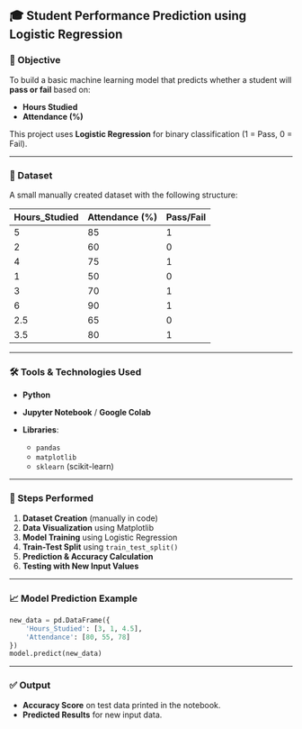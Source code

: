 ## 🎓 Student Performance Prediction using Logistic Regression

### 📌 Objective

To build a basic machine learning model that predicts whether a student will **pass or fail** based on:

* **Hours Studied**
* **Attendance (%)**

This project uses **Logistic Regression** for binary classification (1 = Pass, 0 = Fail).

---

### 📁 Dataset

A small manually created dataset with the following structure:

| Hours\_Studied | Attendance (%) | Pass/Fail |
| -------------- | -------------- | --------- |
| 5              | 85             | 1         |
| 2              | 60             | 0         |
| 4              | 75             | 1         |
| 1              | 50             | 0         |
| 3              | 70             | 1         |
| 6              | 90             | 1         |
| 2.5            | 65             | 0         |
| 3.5            | 80             | 1         |

---

### 🛠️ Tools & Technologies Used

* **Python**
* **Jupyter Notebook** / **Google Colab**
* **Libraries**:

  * `pandas`
  * `matplotlib`
  * `sklearn` (scikit-learn)

---

### 🚀 Steps Performed

1. **Dataset Creation** (manually in code)
2. **Data Visualization** using Matplotlib
3. **Model Training** using Logistic Regression
4. **Train-Test Split** using `train_test_split()`
5. **Prediction & Accuracy Calculation**
6. **Testing with New Input Values**

---

### 📈 Model Prediction Example

```python
new_data = pd.DataFrame({
    'Hours_Studied': [3, 1, 4.5],
    'Attendance': [80, 55, 78]
})
model.predict(new_data)
```

---

### ✅ Output

* **Accuracy Score** on test data printed in the notebook.
* **Predicted Results** for new input data.
